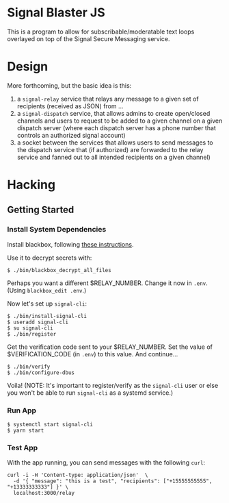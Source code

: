 # Signal Blaster JS

This is a program to allow for subscribable/moderatable text loops overlayed on top of the Signal Secure Messaging service.

# Design

More forthcoming, but the basic idea is this:

1. a `signal-relay` service that relays any message to a given set of recipients (received as JSON) from ...
2. a `signal-dispatch` service, that allows admins to create open/closed channels and users to request to be added to a given channel on a given dispatch server (where each dispatch server has a phone number that controls an authorized signal account)
3. a socket between the services that allows users to send messages to the dispatch service that (if authorized) are forwarded to the relay service and fanned out to all intended recipients on a given channel)

# Hacking

## Getting Started

### Install System Dependencies

Install blackbox, following [these instructions](https://github.com/StackExchange/blackbox#installation-instructions).

Use it to decrypt secrets with:

```
$ ./bin/blackbox_decrypt_all_files
```

Perhaps you want a different $RELAY_NUMBER. Change it now in `.env`. (Using `blackbox_edit .env`.)

Now let's set up `signal-cli`:

```
$ ./bin/install-signal-cli
$ useradd signal-cli
$ su signal-cli
$ ./bin/register
```

Get the verification code sent to your $RELAY_NUMBER. Set the value of $VERIFICATION_CODE (in `.env`) to this value. And continue...

```
$ ./bin/verify
$ ./bin/configure-dbus
```

Voila! (NOTE: It's important to register/verify as the `signal-cli` user or else you won't be able to run `signal-cli` as a systemd service.)

### Run App

``` shell
$ systemctl start signal-cli
$ yarn start
```

### Test App

With the app running, you can send messages with the following `curl`:

``` shell
curl -i -H 'Content-type: application/json'  \
  -d '{ "message": "this is a test", "recipients": ["+15555555555", "+13333333333"] }' \
  localhost:3000/relay
```

